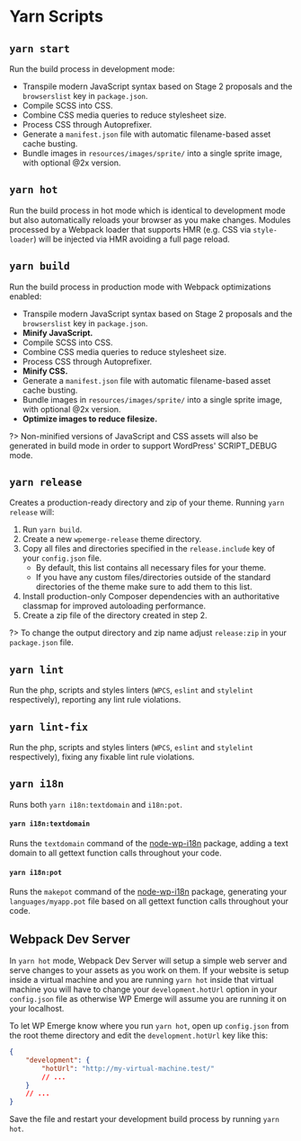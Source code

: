 # Yarn Scripts

## `yarn start`

Run the build process in development mode:
- Transpile modern JavaScript syntax based on Stage 2 proposals and the `browserslist` key in `package.json`.
- Compile SCSS into CSS.
- Combine CSS media queries to reduce stylesheet size.
- Process CSS through Autoprefixer.
- Generate a `manifest.json` file with automatic filename-based asset cache busting.
- Bundle images in `resources/images/sprite/` into a single sprite image, with optional @2x version.

## `yarn hot`

Run the build process in hot mode which is identical to development mode but also automatically reloads your browser as you make changes. Modules processed by a Webpack loader that supports HMR (e.g. CSS via `style-loader`) will be injected via HMR avoiding a full page reload.

## `yarn build`

Run the build process in production mode with Webpack optimizations enabled:
- Transpile modern JavaScript syntax based on Stage 2 proposals and the `browserslist` key in `package.json`.
- **Minify JavaScript.**
- Compile SCSS into CSS.
- Combine CSS media queries to reduce stylesheet size.
- Process CSS through Autoprefixer.
- **Minify CSS.**
- Generate a `manifest.json` file with automatic filename-based asset cache busting.
- Bundle images in `resources/images/sprite/` into a single sprite image, with optional @2x version.
- **Optimize images to reduce filesize.**

?> Non-minified versions of JavaScript and CSS assets will also be generated in build mode in order to support WordPress' SCRIPT_DEBUG mode.

## `yarn release`

Creates a production-ready directory and zip of your theme. Running `yarn release` will:
1. Run `yarn build`.
2. Create a new `wpemerge-release` theme directory.
3. Copy all files and directories specified in the `release.include` key of your `config.json` file.
   - By default, this list contains all necessary files for your theme.
   - If you have any custom files/directories outside of the standard directories of the theme make sure to add them to this list.
4. Install production-only Composer dependencies with an authoritative classmap for improved autoloading performance.
5. Create a zip file of the directory created in step 2.

?> To change the output directory and zip name adjust `release:zip` in your `package.json` file.

## `yarn lint`

Run the php, scripts and styles linters (`WPCS`, `eslint` and `stylelint` respectively), reporting any lint rule violations.

## `yarn lint-fix`

Run the php, scripts and styles linters (`WPCS`, `eslint` and `stylelint` respectively), fixing any fixable lint rule violations.

## `yarn i18n`

Runs both `yarn i18n:textdomain` and `i18n:pot`.

#### `yarn i18n:textdomain`

Runs the `textdomain` command of the [node-wp-i18n](https://www.npmjs.com/package/node-wp-i18n) package, adding a text domain to all gettext function calls throughout your code.

#### `yarn i18n:pot`

Runs the `makepot` command of the [node-wp-i18n](https://www.npmjs.com/package/node-wp-i18n) package, generating your `languages/myapp.pot` file based on all gettext function calls throughout your code.

## Webpack Dev Server

In `yarn hot` mode, Webpack Dev Server will setup a simple web server and serve changes to your assets as you work on them. If your website is setup inside a virtual machine and you are running `yarn hot` inside that virtual machine you will have to change your `development.hotUrl` option in your `config.json` file as otherwise WP Emerge will assume you are running it on your localhost.

To let WP Emerge know where you run `yarn hot`, open up `config.json` from the root theme directory and edit the `development.hotUrl` key like this:
```json
{
    "development": {
        "hotUrl": "http://my-virtual-machine.test/"
        // ...
    }
    // ...
}
```
Save the file and restart your development build process by running `yarn hot`.
